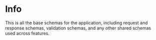 # Info

This is all the base schemas for the application, including request and response schemas, validation schemas, and any other shared schemas used across features.


